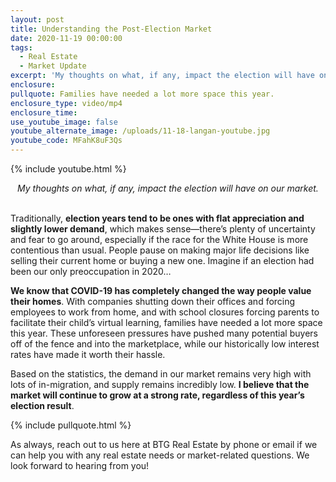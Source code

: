 ```yaml
---
layout: post
title: Understanding the Post-Election Market
date: 2020-11-19 00:00:00
tags:
  - Real Estate
  - Market Update
excerpt: 'My thoughts on what, if any, impact the election will have on our market.'
enclosure:
pullquote: Families have needed a lot more space this year.
enclosure_type: video/mp4
enclosure_time:
use_youtube_image: false
youtube_alternate_image: /uploads/11-18-langan-youtube.jpg
youtube_code: MFahK8uF3Qs
---
```


{% include youtube.html %}

<center><em>My thoughts on what, if any, impact the election will have on our market.</em></center>

<br>Traditionally, **election years tend to be ones with flat appreciation and slightly lower demand**, which makes sense—there’s plenty of uncertainty and fear to go around, especially if the race for the White House is more contentious than usual. People pause on making major life decisions like selling their current home or buying a new one. Imagine if an election had been our only preoccupation in 2020…

**We know that COVID-19 has completely changed the way people value their homes**. With companies shutting down their offices and forcing employees to work from home, and with school closures forcing parents to facilitate their child’s virtual learning, families have needed a lot more space this year. These unforeseen pressures have pushed many potential buyers off of the fence and into the marketplace, while our historically low interest rates have made it worth their hassle.

Based on the statistics, the demand in our market remains very high with lots of in-migration, and supply remains incredibly low. **I believe that the market will continue to grow at a strong rate, regardless of this year’s election result**.

{% include pullquote.html %}

As always, reach out to us here at BTG Real Estate by phone or email if we can help you with any real estate needs or market-related questions. We look forward to hearing from you\!
